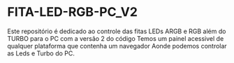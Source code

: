 # FITA-LED-RGB-PC_V2
Este repositório é dedicado ao controle das fitas LEDs ARGB e RGB além do TURBO para o PC com a versão 2 do código Temos um painel acessivel de qualquer plataforma que contenha um navegador Aonde podemos controlar as Leds e Turbo do PC. 
